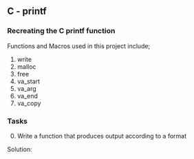 ## C - printf

### Recreating the C printf function
Functions and Macros used in this project include;

1. write
2. malloc
3. free
4. va_start
5. va_arg
6. va_end
7. va_copy

### Tasks
0. Write a function that produces output according to a format

Solution:

